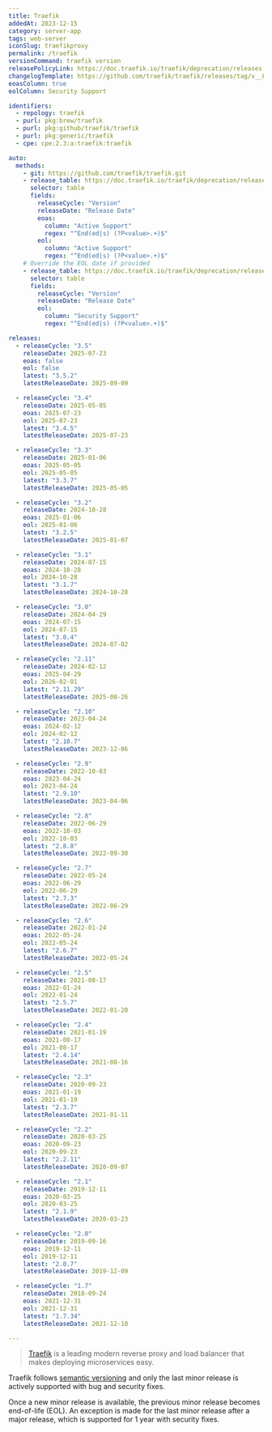 ```yaml
---
title: Traefik
addedAt: 2023-12-15
category: server-app
tags: web-server
iconSlug: traefikproxy
permalink: /traefik
versionCommand: traefik version
releasePolicyLink: https://doc.traefik.io/traefik/deprecation/releases
changelogTemplate: https://github.com/traefik/traefik/releases/tag/v__LATEST__
eoasColumn: true
eolColumn: Security Support

identifiers:
  - repology: traefik
  - purl: pkg:brew/traefik
  - purl: pkg:github/traefik/traefik
  - purl: pkg:generic/traefik
  - cpe: cpe:2.3:a:traefik:traefik

auto:
  methods:
    - git: https://github.com/traefik/traefik.git
    - release_table: https://doc.traefik.io/traefik/deprecation/releases/#1
      selector: table
      fields:
        releaseCycle: "Version"
        releaseDate: "Release Date"
        eoas:
          column: "Active Support"
          regex: "^End(ed|s) (?P<value>.+)$"
        eol:
          column: "Active Support"
          regex: "^End(ed|s) (?P<value>.+)$"
    # Override the EOL date if provided
    - release_table: https://doc.traefik.io/traefik/deprecation/releases/#2
      selector: table
      fields:
        releaseCycle: "Version"
        releaseDate: "Release Date"
        eol:
          column: "Security Support"
          regex: "^End(ed|s) (?P<value>.+)$"

releases:
  - releaseCycle: "3.5"
    releaseDate: 2025-07-23
    eoas: false
    eol: false
    latest: "3.5.2"
    latestReleaseDate: 2025-09-09

  - releaseCycle: "3.4"
    releaseDate: 2025-05-05
    eoas: 2025-07-23
    eol: 2025-07-23
    latest: "3.4.5"
    latestReleaseDate: 2025-07-23

  - releaseCycle: "3.3"
    releaseDate: 2025-01-06
    eoas: 2025-05-05
    eol: 2025-05-05
    latest: "3.3.7"
    latestReleaseDate: 2025-05-05

  - releaseCycle: "3.2"
    releaseDate: 2024-10-28
    eoas: 2025-01-06
    eol: 2025-01-06
    latest: "3.2.5"
    latestReleaseDate: 2025-01-07

  - releaseCycle: "3.1"
    releaseDate: 2024-07-15
    eoas: 2024-10-28
    eol: 2024-10-28
    latest: "3.1.7"
    latestReleaseDate: 2024-10-28

  - releaseCycle: "3.0"
    releaseDate: 2024-04-29
    eoas: 2024-07-15
    eol: 2024-07-15
    latest: "3.0.4"
    latestReleaseDate: 2024-07-02

  - releaseCycle: "2.11"
    releaseDate: 2024-02-12
    eoas: 2025-04-29
    eol: 2026-02-01
    latest: "2.11.29"
    latestReleaseDate: 2025-08-26

  - releaseCycle: "2.10"
    releaseDate: 2023-04-24
    eoas: 2024-02-12
    eol: 2024-02-12
    latest: "2.10.7"
    latestReleaseDate: 2023-12-06

  - releaseCycle: "2.9"
    releaseDate: 2022-10-03
    eoas: 2023-04-24
    eol: 2023-04-24
    latest: "2.9.10"
    latestReleaseDate: 2023-04-06

  - releaseCycle: "2.8"
    releaseDate: 2022-06-29
    eoas: 2022-10-03
    eol: 2022-10-03
    latest: "2.8.8"
    latestReleaseDate: 2022-09-30

  - releaseCycle: "2.7"
    releaseDate: 2022-05-24
    eoas: 2022-06-29
    eol: 2022-06-29
    latest: "2.7.3"
    latestReleaseDate: 2022-06-29

  - releaseCycle: "2.6"
    releaseDate: 2022-01-24
    eoas: 2022-05-24
    eol: 2022-05-24
    latest: "2.6.7"
    latestReleaseDate: 2022-05-24

  - releaseCycle: "2.5"
    releaseDate: 2021-08-17
    eoas: 2022-01-24
    eol: 2022-01-24
    latest: "2.5.7"
    latestReleaseDate: 2022-01-20

  - releaseCycle: "2.4"
    releaseDate: 2021-01-19
    eoas: 2021-08-17
    eol: 2021-08-17
    latest: "2.4.14"
    latestReleaseDate: 2021-08-16

  - releaseCycle: "2.3"
    releaseDate: 2020-09-23
    eoas: 2021-01-19
    eol: 2021-01-19
    latest: "2.3.7"
    latestReleaseDate: 2021-01-11

  - releaseCycle: "2.2"
    releaseDate: 2020-03-25
    eoas: 2020-09-23
    eol: 2020-09-23
    latest: "2.2.11"
    latestReleaseDate: 2020-09-07

  - releaseCycle: "2.1"
    releaseDate: 2019-12-11
    eoas: 2020-03-25
    eol: 2020-03-25
    latest: "2.1.9"
    latestReleaseDate: 2020-03-23

  - releaseCycle: "2.0"
    releaseDate: 2019-09-16
    eoas: 2019-12-11
    eol: 2019-12-11
    latest: "2.0.7"
    latestReleaseDate: 2019-12-09

  - releaseCycle: "1.7"
    releaseDate: 2018-09-24
    eoas: 2021-12-31
    eol: 2021-12-31
    latest: "1.7.34"
    latestReleaseDate: 2021-12-10

---
```


> [Traefik](https://traefik.io/traefik/) is a leading modern reverse proxy and load balancer that makes deploying
> microservices easy.

Traefik follows [semantic versioning](https://semver.org) and only the last minor release is actively supported with bug
and security fixes.

Once a new minor release is available, the previous minor release becomes end-of-life (EOL). An exception is made for
the last minor release after a major release, which is supported for 1 year with security fixes.
